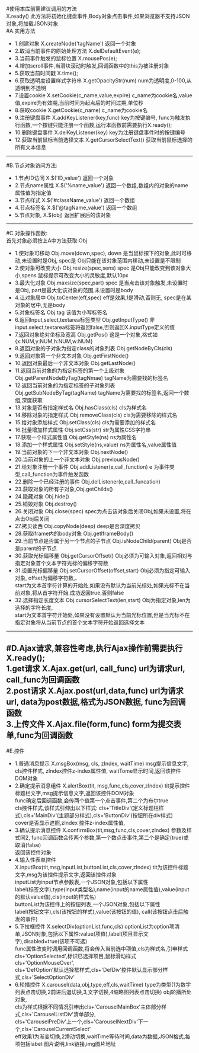 #使用本库前需建议调用的方法    
X.ready() 此方法将初始化键盘事件,Body对象点击事件,如果浏览器不支持JSON对象,将加载JSON对象    
#A.实用方法    
  * 1.创建对象 X.createNode('tagName') 返回一个对象  
  * 2.取消当前事件的原始处理方法 X.delDefaultEvent(e);  
  * 3.当前事件触发的鼠标位置 X.mousePos(e);  
  * 4.增加scroll事件,当滑块滚动时触发,回调函数中的this为被注册对象  
  * 5.获取当前时间戳 X.time();  
  * 6.获取透明度设置样式字符串 X.getOpacityStr(num) num为透明度,0-100,从透明到不透明  
  * 7.设置cookie X.setCookie(c_name,value,expire) c_name为cookie名,value值,expire为有效期,当前时间为起点后的时间过期,单位秒  
  * 8.获取cookie X.getCookie(c_name) c_name为cookie名  
  * 9.注册键盘事件 X.addKeyListener(key,func) key为按键编号, func为触发执行函数,一个按键只能注册一个函数,运行本函数前需要执行X.ready();  
  * 10.删除键盘事件 X.delKeyListener(key) key为注册键盘事件时的按键编号  
  * 12.获取当前鼠标当前选择文本 X.getCursorSelectText() 获取当前鼠标选择的所有文本信息  
  
--------------------------------------------------------------  
#B.节点对象访问方法:  
  * 1.节点ID访问 X.$('ID_value') 返回一个对象  
  * 2.节点name属性 X.$('%name_value') 返回一个数组,数组内的对象的name属性值为指定值  
  * 3.节点样式 X.$('#className_value') 返回一个数组  
  * 4.节点标签名 X.$('@tagName_value') 返回一个数组  
  * 5.节点对象, X.$(obj) 返回扩展后的该对象  
  
----------------------------------------------------------------  
#C.对象操作函数:  
首先对象必须按上A中方法获取:Obj  
  * 1.使对象可移动 Obj.move(down,spec), down 是当鼠标按下的对象,此时可移动,未设置时是Obj, spec是 Obj只能在该对象范围内移动,未设置是不限制  
  * 2.使对象可改变大小 Obj.resize(spec,sens) spec 是Obj只能改变到该对象大小,spens 鼠标提示可改变大小的灵敏度,默认10px  
  * 3.最大化对象 Obj.maxsize(spec,part) spec 是当点击该对象触发,未设置时是Obj, part是最大化该对象的范围,未设置时是body  
  * 4.让对象居中 Obj.toCenter(eff,spec) eff是效果,1是滑动,否则无, spec是在某对象的居中,无是body  
  * 5.对象标签名 Obj.tag 该值为小写标签名  
  * 6.返回Input,select,textarea标签类型 Obj.getInputType() 非input.select,textarea标签将返回false,否则返回X.inputType定义的值  
  * 7.返回对象绝对坐标及宽高 Obj.getPos() 这是一个对象,格式如{x:NUM,y:NUM,h:NUM,w:NUM}  
  * 8.返回对象的子对象为指定class的对象列表 Obj.getNodeByCls(cls)  
  * 9.返回对象第一个非文本对象 Obj.getFirstNode()  
  * 10.返回对象最后一个非文本对象 Obj.getLastNode()  
  * 11.返回当前对象的为指定标签的第一个上级对象 Obj.getParentNodeByTag(tagNmae) tagName为需要找的标签名  
  * 12.返回当前对象的为指定标签的子对象列表 Obj.getSubNodeByTag(tagName) tagName为需要找的标签名,返回一个数组,深度获取  
  * 13.对象是否有指定样式名 Obj.hasClass(cls) cls为样式名  
  * 14.移除对象的指定样式 Obj.removeClass(cls) cls为需要移除的样式名  
  * 15.给对象添加样式 Obj.setClass(cls) cls为需要添加的样式名  
  * 16.批量增加样式属性 Obj.setCss(str) str为属性CSS字符串  
  * 17.获取一个样式属性值 Obj.getStyle(ns) ns为属性名  
  * 18.添加一个样式属性 Obj.setStyle(ns,value) ns为属性名,value属性值  
  * 19.当前对象的下一个非文本对象 Obj.nextNode()  
  * 20.当前对象的上一个非文本对象 Obj.previousNode()  
  * 21.给对象注册一个事件 Obj.addListener(e,call_function) e 为事件类型,call_function为事件触发函数  
  * 22.删除一个已经注册的事件 Obj.delListener(e,call_funcation)  
  * 23.获取对象的所有子对象,Obj.getChilds()  
  * 24.隐藏对象 Obj.hide()  
  * 25.销毁对象 Obj.destroy()  
  * 26.关闭对象 Obj.close(spec) spec为点击该对象后关闭Obj,如果未设置,将在点击Obj后关闭  
  * 27.拷贝读西 Obj.copyNode(deep) deep是否深度拷贝  
  * 28.获取iframe内的body对象 Obj.getIframeBody()  
  * 29.当前节点是否属于另一个节点的子节点 Obj.isNodeChild(parent) Obj是否是parent的子节点  
  * 30.获取光标偏移量 Obj.getCursorOffset() Obj必须为可输入对象,返回相对与指定对象首个文本字符光标的偏移字符数  
  * 31.设置光标偏移量 Obj.setCursorOffset(offset,start) Obj必须为指定可输入对象, offset为偏移字符数,、  
start为文本首字符计算的开始处,如果没有默认为当前光标处,如果光标不在当前对象,将从首字符开始,成功返回true,否则false  
  * 32.选择指定长度文本 Obj.cursorSelectText(len,start) Obj为指定对象,len为选择的字符长度,  
start为文本首字符开始处,如果没有设置默认为当前光标位置,但是当光标不在指定对象将从当前节点的首个文本字符开始返回选择文本  

----------------------------------------------------------------------------------------------------  


#D.Ajax请求,兼容性考虑,执行Ajax操作前需要执行X.ready();  
1.get请求 X.Ajax.get(url, call_func) url为请求url, call_func为回调函数  
2.post请求 X.Ajax.post(url,data,func) url为请求url, data为post数据,格式为JSON数据, func为回调函数  
3.上传文件 X.Ajax.file(form,func) form为提交表单,func为回调函数  
---------------------------------------------------------------------------------------------------------------------  

#E.控件  
  * 1.普通消息提示 X.msgBox(msg, cls, zIndex, waitTime) msg提示信息文字, cls控件样式, zIndex控件z-index属性值, waitTome显示时间,返回该控件DOM对象  
  * 2.确定提示消息组件 X.alertBox(tit, msg,func,cls,cover,zIndex) tit提示控件标题栏文字,msg提示信息文字,返回该控件DOM对象  
func确定后回调函数,会传两个值第一个点击事件,第二个为布尔true  
cls控件样式,该样式引伸出以下样式: cls+'TitleDiv'(定义标题栏样式),cls+'MainDiv'(主题部分样式),cls+'ButtonDiv'(按钮所在div样式)  
cover是否显示遮照,zIndex 控件z-index属性值,  
  * 3.确认提示消息控件 X.confirmBox(tit,msg,func,cls,cover,zIndex) 参数及样式同2, func回调函数会传两个参数,第一个数点击事件,第二个是确定(true)或取消(false)  
返回该控件对象  
  * 4.输入性表单控件 X.inputBox(tit,msg,inputList,buttonList,cls,cover,zIndex) tit为该控件标题文字,msg为该控件提示文字,返回该控件对象  
inputList为input节点参数表,一个JSON对象,包括以下属性  
label(标签文字),type(input类型名),name(input的name属性值),value(input的默认value值),cls(input的样式名)  
buttonList为该控件上的按钮列表,一个JSON对象,包括以下属性  
label(按钮文字),cls(该按钮的样式),value(该按钮的值), call(该按钮点击后触发的事件)  
  * 5.下拉框控件 X.selectDiv(optionList,func,cls) optionList为option项清单,JSON对象,包括以下属性:value(项值),label(项目显示文字),disabled=true(该项不可选)  
func属性改变时调用回调函数,将会传入当前选中项值,cls为样式名,引申样式cls+'OptionSelected',标识已选择项目,鼠标滑动样式cls+'OptionMouseOver',  
cls+'DefOption'默认选择框样式,cls+'DefDiv'控件默认显示部分样式,cls+'SelectOptionDiv'  
  * 6.轮播控件 X.carousel(data,obj,type,eff,cls,waitTime) type为类型(1为数字列表点击切换,2前进后退切换,3,文字切换,4缩略图列表点击切换) obj轮播所处对象,  
cls为样式根据不同情况引申出cls+'CarouselMainBox'主体部分样式,cls+'CarouselListDiv'清单部分,  
cls+'CarouselPreDiv'上一个,cls+'CarouselNextDiv'下一个,cls+'CarouselCurrentSelect'  
eff效果1为渐变切换,2滑动切换,waitTime等待时间,data为数据,JSON格式,每项包括label:图片说明,link链接,img图片地址  
  

